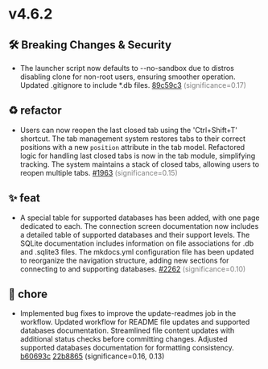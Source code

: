 # v4.6.2

## 🛠️ Breaking Changes & Security
- The launcher script now defaults to --no-sandbox due to distros disabling clone for non-root users, ensuring smoother operation. Updated .gitignore to include *.db files. [89c59c3](https://github.com/beekeeper-studio/beekeeper-studio/commit/89c59c3303107029d28a6888676dabd6608952c3) 
 <span style='color:grey;'>(significance=0.17)</span>

## ♻️ refactor
- Users can now reopen the last closed tab using the 'Ctrl+Shift+T' shortcut. The tab management system restores tabs to their correct positions with a new `position` attribute in the tab model. Refactored logic for handling last closed tabs is now in the tab module, simplifying tracking. The system maintains a stack of closed tabs, allowing users to reopen multiple tabs. [#1963](https://github.com/beekeeper-studio/beekeeper-studio/pull/1963) 
 <span style='color:grey;'>(significance=0.15)</span>

## ✨ feat
- A special table for supported databases has been added, with one page dedicated to each. The connection screen documentation now includes a detailed table of supported databases and their support levels. The SQLite documentation includes information on file associations for .db and .sqlite3 files. The mkdocs.yml configuration file has been updated to reorganize the navigation structure, adding new sections for connecting to and supporting databases. [#2262](https://github.com/beekeeper-studio/beekeeper-studio/pull/2262) 
 <span style='color:grey;'>(significance=0.10)</span>

## 🔧 chore
- Implemented bug fixes to improve the update-readmes job in the workflow. Updated workflow for README file updates and supported databases documentation. Streamlined file content updates with additional status checks before committing changes. Adjusted supported databases documentation for formatting consistency. [b60693c](https://github.com/beekeeper-studio/beekeeper-studio/commit/b60693cde3e6fcaead508460f957d3e9ce37da1d) [22b8865](https://github.com/beekeeper-studio/beekeeper-studio/commit/22b8865e659901294e74799e9fa6f1e288bf0ac9) 
 (significance=0.16, 0.13)